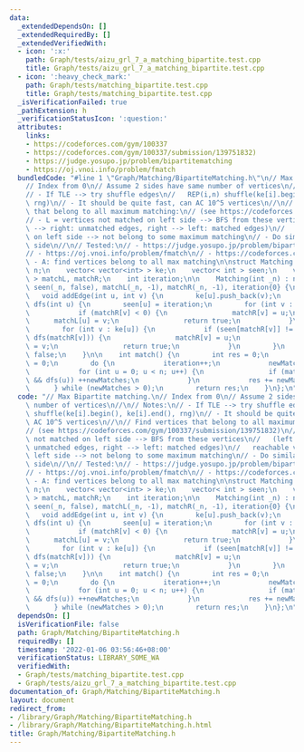 ```yaml
---
data:
  _extendedDependsOn: []
  _extendedRequiredBy: []
  _extendedVerifiedWith:
  - icon: ':x:'
    path: Graph/tests/aizu_grl_7_a_matching_bipartite.test.cpp
    title: Graph/tests/aizu_grl_7_a_matching_bipartite.test.cpp
  - icon: ':heavy_check_mark:'
    path: Graph/tests/matching_bipartite.test.cpp
    title: Graph/tests/matching_bipartite.test.cpp
  _isVerificationFailed: true
  _pathExtension: h
  _verificationStatusIcon: ':question:'
  attributes:
    links:
    - https://codeforces.com/gym/100337
    - https://codeforces.com/gym/100337/submission/139751832)
    - https://judge.yosupo.jp/problem/bipartitematching
    - https://oj.vnoi.info/problem/fmatch
  bundledCode: "#line 1 \"Graph/Matching/BipartiteMatching.h\"\n// Max Bipartite matching.\n\
    // Index from 0\n// Assume 2 sides have same number of vertices\n//\n// Notes:\n\
    // - If TLE --> try shuffle edges\n//   REP(i,n) shuffle(ke[i].begin(), ke[i].end(),\
    \ rng)\n// - It should be quite fast, can AC 10^5 vertices\n//\n// Find vertices\
    \ that belong to all maximum matching:\n// (see https://codeforces.com/gym/100337/submission/139751832)\n\
    // - L = vertices not matched on left side --> BFS from these vertices\n//   (left\
    \ --> right: unmatched edges, right --> left: matched edges)\n//   reachable vertices\
    \ on left side --> not belong to some maximum matching\n// - Do similar for right\
    \ side\n//\n// Tested:\n// - https://judge.yosupo.jp/problem/bipartitematching\n\
    // - https://oj.vnoi.info/problem/fmatch\n// - https://codeforces.com/gym/100337\
    \ - A: find vertices belong to all max matching\n\nstruct Matching {\n    int\
    \ n;\n    vector< vector<int> > ke;\n    vector< int > seen;\n    vector< int\
    \ > matchL, matchR;\n    int iteration;\n\n    Matching(int _n) : n(_n), ke(_n),\
    \ seen(_n, false), matchL(_n, -1), matchR(_n, -1), iteration{0} {\n    }\n\n \
    \   void addEdge(int u, int v) {\n        ke[u].push_back(v);\n    }\n\n    bool\
    \ dfs(int u) {\n        seen[u] = iteration;\n        for (int v : ke[u]) {\n\
    \            if (matchR[v] < 0) {\n                matchR[v] = u;\n          \
    \      matchL[u] = v;\n                return true;\n            }\n        }\n\
    \        for (int v : ke[u]) {\n            if (seen[matchR[v]] != iteration &&\
    \ dfs(matchR[v])) {\n                matchR[v] = u;\n                matchL[u]\
    \ = v;\n                return true;\n            }\n        }\n        return\
    \ false;\n    }\n\n    int match() {\n        int res = 0;\n        int newMatches\
    \ = 0;\n        do {\n            iteration++;\n            newMatches = 0;\n\
    \            for (int u = 0; u < n; u++) {\n                if (matchL[u] < 0\
    \ && dfs(u)) ++newMatches;\n            }\n            res += newMatches;\n  \
    \      } while (newMatches > 0);\n        return res;\n    }\n};\n"
  code: "// Max Bipartite matching.\n// Index from 0\n// Assume 2 sides have same\
    \ number of vertices\n//\n// Notes:\n// - If TLE --> try shuffle edges\n//   REP(i,n)\
    \ shuffle(ke[i].begin(), ke[i].end(), rng)\n// - It should be quite fast, can\
    \ AC 10^5 vertices\n//\n// Find vertices that belong to all maximum matching:\n\
    // (see https://codeforces.com/gym/100337/submission/139751832)\n// - L = vertices\
    \ not matched on left side --> BFS from these vertices\n//   (left --> right:\
    \ unmatched edges, right --> left: matched edges)\n//   reachable vertices on\
    \ left side --> not belong to some maximum matching\n// - Do similar for right\
    \ side\n//\n// Tested:\n// - https://judge.yosupo.jp/problem/bipartitematching\n\
    // - https://oj.vnoi.info/problem/fmatch\n// - https://codeforces.com/gym/100337\
    \ - A: find vertices belong to all max matching\n\nstruct Matching {\n    int\
    \ n;\n    vector< vector<int> > ke;\n    vector< int > seen;\n    vector< int\
    \ > matchL, matchR;\n    int iteration;\n\n    Matching(int _n) : n(_n), ke(_n),\
    \ seen(_n, false), matchL(_n, -1), matchR(_n, -1), iteration{0} {\n    }\n\n \
    \   void addEdge(int u, int v) {\n        ke[u].push_back(v);\n    }\n\n    bool\
    \ dfs(int u) {\n        seen[u] = iteration;\n        for (int v : ke[u]) {\n\
    \            if (matchR[v] < 0) {\n                matchR[v] = u;\n          \
    \      matchL[u] = v;\n                return true;\n            }\n        }\n\
    \        for (int v : ke[u]) {\n            if (seen[matchR[v]] != iteration &&\
    \ dfs(matchR[v])) {\n                matchR[v] = u;\n                matchL[u]\
    \ = v;\n                return true;\n            }\n        }\n        return\
    \ false;\n    }\n\n    int match() {\n        int res = 0;\n        int newMatches\
    \ = 0;\n        do {\n            iteration++;\n            newMatches = 0;\n\
    \            for (int u = 0; u < n; u++) {\n                if (matchL[u] < 0\
    \ && dfs(u)) ++newMatches;\n            }\n            res += newMatches;\n  \
    \      } while (newMatches > 0);\n        return res;\n    }\n};\n"
  dependsOn: []
  isVerificationFile: false
  path: Graph/Matching/BipartiteMatching.h
  requiredBy: []
  timestamp: '2022-01-06 03:56:46+08:00'
  verificationStatus: LIBRARY_SOME_WA
  verifiedWith:
  - Graph/tests/matching_bipartite.test.cpp
  - Graph/tests/aizu_grl_7_a_matching_bipartite.test.cpp
documentation_of: Graph/Matching/BipartiteMatching.h
layout: document
redirect_from:
- /library/Graph/Matching/BipartiteMatching.h
- /library/Graph/Matching/BipartiteMatching.h.html
title: Graph/Matching/BipartiteMatching.h
---
```


